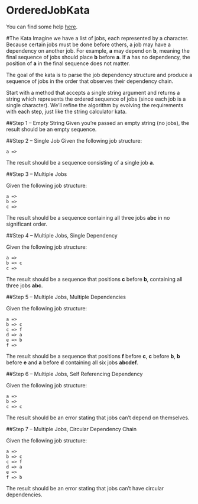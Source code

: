 OrderedJobKata
==============

You can find some help [here](https://docs.google.com/spreadsheets/d/1YoVmunCkxRBNzP23IRZQcjFC-iVGchABygkWdSV5MRY/edit?usp=sharing).

#The Kata
Imagine we have a list of jobs, each represented by a character. Because certain jobs must be done before others, a job may have a dependency on another job. 
For example, **a** may depend on **b**, meaning the final sequence of jobs should place **b** before **a**. If **a** has no dependency, the position of **a** in the final sequence 
does not matter.

The goal of the kata is to parse the job dependency structure and produce a sequence of jobs in the order that observes their dependency chain.

Start with a method that accepts a single string argument and returns a string which represents the ordered sequence of jobs (since each job is a single character). We’ll refine the algorithm by evolving the requirements with each step, just like the string calculator kata.

##Step 1 – Empty String
Given you’re passed an empty string (no jobs), the result should be an empty sequence.


##Step 2 – Single Job
Given the following job structure:

```
a =>
```

The result should be a sequence consisting of a single job **a**.


##Step 3 – Multiple Jobs

Given the following job structure:

```
a =>
b =>
c =>
```

The result should be a sequence containing all three jobs **abc** in no significant order.


##Step 4 – Multiple Jobs, Single Dependency

Given the following job structure:

```
a =>
b => c
c =>
```

The result should be a sequence that positions **c** before **b**, containing all three jobs **abc**.


##Step 5 – Multiple Jobs, Multiple Dependencies

Given the following job structure:

```
a =>
b => c
c => f
d => a
e => b
f =>
```

The result should be a sequence that positions **f** before **c**, **c** before **b**, **b** before **e** and **a** before **d** containing all six jobs **abcdef**.


##Step 6 – Multiple Jobs, Self Referencing Dependency

Given the following job structure:

```
a =>
b =>
c => c
```

The result should be an error stating that jobs can’t depend on themselves.


##Step 7 – Multiple Jobs, Circular Dependency Chain

Given the following job structure:

```
a =>
b => c
c => f
d => a
e =>
f => b
```

The result should be an error stating that jobs can’t have circular dependencies.
